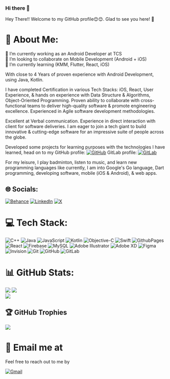### Hi there 👋

<!-- **jimmi1998/jimmi1998** is a ✨ _special_ ✨ repository because its `README.md` (this file) appears on your GitHub profile. -->

Hey There!! Welcome to my GitHub profile😊😊. Glad to see you here! 🤩

# 💫 About Me:
🔭 I’m currently working as an Android Developer at TCS <br> 👯 I’m looking to collaborate on Mobile Development (Android + iOS) <br> 🌱 I’m currently learning (KMM, Flutter, React, iOS)

<p> With close to 4 Years of proven experience with Android Development, using Java, Kotlin.

I have completed Certification in various Tech Stacks: iOS, React, User Experience, & hands on experience with Data Structure & Algorithms, Object-Oriented Programming. Proven ability to collaborate with cross-functional teams to deliver high-quality software & promote engineering excellence. Experienced in Agile software development methodologies. 

Excellent at Verbal communication. Experience in direct interaction with client for software deliveries. I am eager to join a tech giant to build innovative & cutting-edge software for an impressive suite of people across the globe. 

Developed some projects for learning purposes with the technologies I have learned, head on to my 
GitHub profile: [![GitHub](https://img.shields.io/badge/github-%23121011.svg?style=for-the-badge&logo=github&logoColor=white)](https://github.com/jimmi1998) 
GitLab profile: [![GitLab](https://img.shields.io/badge/gitlab-%23181717.svg?style=for-the-badge&logo=gitlab&logoColor=white)](https://gitlab.com/jimit1998) 

For my leisure, I play badminton, listen to music, and learn new programming languages like currently, I am into Google's Go language, Dart programming, developing software, mobile (iOS & Android), & web apps. </p>

## 🌐 Socials:
[![Behance](https://img.shields.io/badge/Behance-1769ff?logo=behance&logoColor=white)](https://behance.net/jimitraval) 
[![LinkedIn](https://img.shields.io/badge/LinkedIn-%230077B5.svg?logo=linkedin&logoColor=white)](https://linkedin.com/in/jimit-raval) 
[![X](https://img.shields.io/badge/X-black.svg?logo=X&logoColor=white)](https://x.com/jimmiraval)

# 💻 Tech Stack:
![C++](https://img.shields.io/badge/c++-%2300599C.svg?style=for-the-badge&logo=c%2B%2B&logoColor=white)
![Java](https://img.shields.io/badge/java-%23ED8B00.svg?style=for-the-badge&logo=openjdk&logoColor=white)
![JavaScript](https://img.shields.io/badge/javascript-%23323330.svg?style=for-the-badge&logo=javascript&logoColor=%23F7DF1E)
![Kotlin](https://img.shields.io/badge/kotlin-%237F52FF.svg?style=for-the-badge&logo=kotlin&logoColor=white)
![Objective-C](https://img.shields.io/badge/OBJECTIVE--C-%233A95E3.svg?style=for-the-badge&logo=apple&logoColor=white)
![Swift](https://img.shields.io/badge/swift-F54A2A?style=for-the-badge&logo=swift&logoColor=white)
![GithubPages](https://img.shields.io/badge/github%20pages-121013?style=for-the-badge&logo=github&logoColor=white)
![React](https://img.shields.io/badge/react-%2320232a.svg?style=for-the-badge&logo=react&logoColor=%2361DAFB)
![Firebase](https://img.shields.io/badge/firebase-a08021?style=for-the-badge&logo=firebase&logoColor=ffcd34)
![MySQL](https://img.shields.io/badge/mysql-4479A1.svg?style=for-the-badge&logo=mysql&logoColor=white)
![Adobe Illustrator](https://img.shields.io/badge/adobe%20illustrator-%23FF9A00.svg?style=for-the-badge&logo=adobe%20illustrator&logoColor=white)
![Adobe XD](https://img.shields.io/badge/Adobe%20XD-470137?style=for-the-badge&logo=Adobe%20XD&logoColor=#FF61F6)
![Figma](https://img.shields.io/badge/figma-%23F24E1E.svg?style=for-the-badge&logo=figma&logoColor=white)
![Invision](https://img.shields.io/badge/invision-FF3366?style=for-the-badge&logo=invision&logoColor=white) 
![Git](https://img.shields.io/badge/git-%23F05033.svg?style=for-the-badge&logo=git&logoColor=white)
![GitHub](https://img.shields.io/badge/github-%23121011.svg?style=for-the-badge&logo=github&logoColor=white)
![GitLab](https://img.shields.io/badge/gitlab-%23181717.svg?style=for-the-badge&logo=gitlab&logoColor=white)

# 📊 GitHub Stats:
![](https://github-readme-stats.vercel.app/api?username=jimmi1998&theme=dracula&hide_border=false&include_all_commits=true&count_private=true) 
![](https://github-readme-streak-stats.herokuapp.com/?user=jimmi1998&theme=dracula&hide_border=false)<br/>
![](https://github-readme-stats.vercel.app/api/top-langs/?username=jimmi1998&theme=dracula&hide_border=false&include_all_commits=true&count_private=true&layout=compact)

## 🏆 GitHub Trophies
![](https://github-profile-trophy.vercel.app/?username=jimmi1998&theme=gitdimmed&no-frame=false&no-bg=false&margin-w=4)

# 📧 Email me at
<p> Feel free to reach out to me by </p> 

[![Gmail](https://img.shields.io/badge/Gmail-D14836?style=for-the-badge&logo=gmail&logoColor=white)](12jraval@gmail.com) 

<!--  ### 🔝 Top Contributed Repo
![](https://github-contributor-stats.vercel.app/api?username=jimmi1998&limit=5&theme=dark&combine_all_yearly_contributions=true) 

--- [![](https://visitcount.itsvg.in/api?id=jimmi1998&icon=0&color=11)](https://visitcount.itsvg.in)

[![GitHub](https://img.shields.io/badge/github-%23121011.svg?style=for-the-badge&logo=github&logoColor=white)](https://github.com/jimmi1998)
[![GitLab](https://img.shields.io/badge/gitlab-%23181717.svg?style=for-the-badge&logo=gitlab&logoColor=white)](https://gitlab.com/jimit1998) -->
